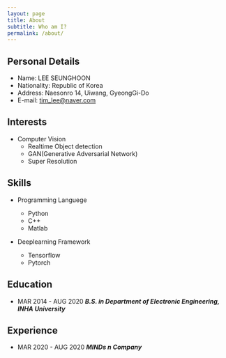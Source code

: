 ```yaml
---
layout: page
title: About
subtitle: Who am I?
permalink: /about/
---
```


## Personal Details
* Name: LEE SEUNGHOON
* Nationality: Republic of Korea
* Address: Naesonro 14, Uiwang, GyeongGi-Do
* E-mail: tim_lee@naver.com

## Interests
* Computer Vision
  - Realtime Object detection
  - GAN(Generative Adversarial Network)
  - Super Resolution

## Skills
* Programming Languege
  - Python
  - C++
  - Matlab
  
  
* Deeplearning Framework
  - Tensorflow
  - Pytorch

## Education
* MAR 2014 - AUG 2020  ___B.S. in Department of Electronic Engineering, INHA University___

## Experience
* MAR 2020 - AUG 2020  ___MINDs n Company___

